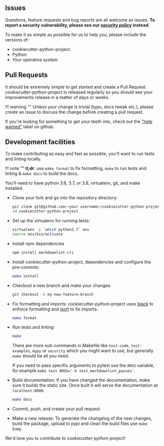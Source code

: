 ## Issues

Questions, feature requests and bug reports are all welcome as issues.
**To report a security vulnerability, please see our [security
policy](https://github.com/lyz-code/cookiecutter-python-project/security/policy) instead.**

To make it as simple as possible for us to help you, please include the versions
of:

* cookiecutter-python-project.
* Python
* Your operative system

## Pull Requests

It should be extremely simple to get started and create a Pull Request.
*cookiecutter-python-project* is released regularly so you should see your improvements
release in a matter of days or weeks.

!!! warning ""
    Unless your change is trivial (typo, docs tweak etc.), please create an
    issue to discuss the change before creating a pull request.

If you're looking for something to get your teeth into, check out the ["help
wanted"](https://github.com/lyz-code/cookiecutter-python-project/issues?q=is%3Aopen+is%3Aissue+label%3A%22help+wanted%22)
label on github.

## Development facilities

To make contributing as easy and fast as possible, you'll want to run tests and
linting locally.

!!! note ""
    **tl;dr**: use `make format` to fix formatting, `make` to run tests and linting & `make docs`
    to build the docs.

You'll need to have python 3.6, 3.7, or 3.8, virtualenv, git, and make installed.

* Clone your fork and go into the repository directory:

    ```bash
    git clone git@github.com:<your username>/cookiecutter-python-project.git
    cd cookiecutter-python-project
    ```

* Set up the virtualenv for running tests:

    ```bash
    virtualenv -p `which python3.7` env
    source env/bin/activate
    ```

* Install npm dependencies

    ```bash
    npm install markdownlint-cli
    ```

* Install cookiecutter-python-project, dependencies and configure the
    pre-commits:

    ```bash
    make install
    ```

* Checkout a new branch and make your changes:

    ```bash
    git checkout -b my-new-feature-branch
    ```

* Fix formatting and imports: cookiecutter-python-project uses
    [black](https://github.com/ambv/black) to enforce formatting and
    [isort](https://github.com/timothycrosley/isort) to fix imports.

    ```bash
    make format
    ```

* Run tests and linting:

    ```bash
    make
    ```

    There are more sub-commands in Makefile like `test-code`, `test-examples`,
    `mypy` or `security` which you might want to use, but generally `make`
    should be all you need.

    If you need to pass specific arguments to pytest use the `ARGS` variable,
    for example `make test ARGS='-k test_markdownlint_passes'`.

* Build documentation: If you have changed the documentation, make sure it
    builds the static site. Once built it will serve the documentation at
    `localhost:8000`:

    ```bash
    make docs
    ```

* Commit, push, and create your pull request.

* Make a new release: To generate the changelog of the new changes, build the
    package, upload to pypi and clean the build files use `make bump`.

We'd love you to contribute to *cookiecutter-python-project*!
